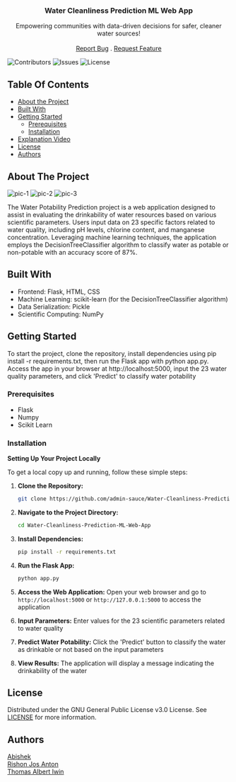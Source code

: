   <h3 align="center">Water Cleanliness Prediction ML Web App</h3>

  <p align="center">
    Empowering communities with data-driven decisions for safer, cleaner water sources!
    <a href="https://github.com/admin-sauce/Water-Cleanliness-Prediction-ML-Web-App"></a>
    <br/>
    <br/>
    <a href="https://github.com/admin-sauce/Water-Cleanliness-Prediction-ML-Web-App/issues">Report Bug</a>
    .
    <a href="https://github.com/admin-sauce/Water-Cleanliness-Prediction-ML-Web-App/issues">Request Feature</a>
  </p>
</p>

![Contributors](https://img.shields.io/github/contributors/admin-sauce/Water-Cleanliness-Prediction-ML-Web-App?color=dark-green) ![Issues](https://img.shields.io/github/issues/admin-sauce/Water-Cleanliness-Prediction-ML-Web-App) ![License](https://img.shields.io/github/license/admin-sauce/Water-Cleanliness-Prediction-ML-Web-App) 

## Table Of Contents

* [About the Project](#about-the-project)
* [Built With](#built-with)
* [Getting Started](#getting-started)
  * [Prerequisites](#prerequisites)
  * [Installation](#installation)
* [Explanation Video](#explanation-video)
* [License](#license)
* [Authors](#authors)

## About The Project

![pic-1](https://github.com/admin-sauce/Water-Cleanliness-Prediction-ML-Web-App/assets/127975274/511ece6b-46b6-491e-8352-9a86277581fe)
![pic-2](https://github.com/admin-sauce/Water-Cleanliness-Prediction-ML-Web-App/assets/127975274/15723b5a-af2c-431a-af54-4742756da35a)
![pic-3](https://github.com/admin-sauce/Water-Cleanliness-Prediction-ML-Web-App/assets/127975274/3a2896a3-273c-4668-9d2e-e08a3c39237d)

The Water Potability Prediction project is a web application designed to assist in evaluating the drinkability of water resources based on various scientific parameters. Users input data on 23 specific factors related to water quality, including pH levels, chlorine content, and manganese concentration. Leveraging machine learning techniques, the application employs the DecisionTreeClassifier algorithm to classify water as potable or non-potable with an accuracy score of 87%.

## Built With

* Frontend: Flask, HTML, CSS
* Machine Learning: scikit-learn (for the DecisionTreeClassifier algorithm)
* Data Serialization: Pickle
* Scientific Computing: NumPy

## Getting Started

To start the project, clone the repository, install dependencies using pip install -r requirements.txt, then run the Flask app with python app.py. Access the app in your browser at http://localhost:5000, input the 23 water quality parameters, and click 'Predict' to classify water potability

### Prerequisites

* Flask
* Numpy
* Scikit Learn

### Installation

**Setting Up Your Project Locally**

To get a local copy up and running, follow these simple steps:

1. **Clone the Repository:**
   ```sh
   git clone https://github.com/admin-sauce/Water-Cleanliness-Prediction-ML-Web-App.git
   ```

2. **Navigate to the Project Directory:**
   ```sh
   cd Water-Cleanliness-Prediction-ML-Web-App
   ```

3. **Install Dependencies:**
   ```sh
   pip install -r requirements.txt
   ```

4. **Run the Flask App:**
   ```sh
   python app.py
   ```

5. **Access the Web Application:**
   Open your web browser and go to `http://localhost:5000` or `http://127.0.0.1:5000` to access the application

6. **Input Parameters:**
   Enter values for the 23 scientific parameters related to water quality

7. **Predict Water Potability:**
   Click the 'Predict' button to classify the water as drinkable or not based on the input parameters

8. **View Results:**
   The application will display a message indicating the drinkability of the water

## License

Distributed under the GNU General Public License v3.0 License. See [LICENSE](https://github.com/admin-sauce/Water-Cleanliness-Prediction-ML-Web-App/blob/master/LICENSE) for more information.

## Authors

[Abishek ](https://github.com/MLAbishek) </br>
[Rishon Jos Anton](https://github.com/RishonAnton) </br>
[Thomas Albert Iwin](https://github.com/admin-sauce)

